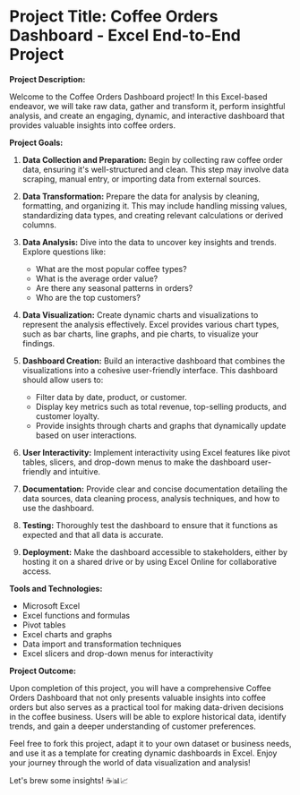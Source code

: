 # Project Title: Coffee Orders Dashboard - Excel End-to-End Project

**Project Description:**

Welcome to the Coffee Orders Dashboard project! In this Excel-based endeavor, we will take raw data, gather and transform it, perform insightful analysis, and create an engaging, dynamic, and interactive dashboard that provides valuable insights into coffee orders. 

**Project Goals:**

1. **Data Collection and Preparation:** Begin by collecting raw coffee order data, ensuring it's well-structured and clean. This step may involve data scraping, manual entry, or importing data from external sources.

2. **Data Transformation:** Prepare the data for analysis by cleaning, formatting, and organizing it. This may include handling missing values, standardizing data types, and creating relevant calculations or derived columns.

3. **Data Analysis:** Dive into the data to uncover key insights and trends. Explore questions like: 
   - What are the most popular coffee types?
   - What is the average order value?
   - Are there any seasonal patterns in orders?
   - Who are the top customers?

4. **Data Visualization:** Create dynamic charts and visualizations to represent the analysis effectively. Excel provides various chart types, such as bar charts, line graphs, and pie charts, to visualize your findings.

5. **Dashboard Creation:** Build an interactive dashboard that combines the visualizations into a cohesive user-friendly interface. This dashboard should allow users to:
   - Filter data by date, product, or customer.
   - Display key metrics such as total revenue, top-selling products, and customer loyalty.
   - Provide insights through charts and graphs that dynamically update based on user interactions.

6. **User Interactivity:** Implement interactivity using Excel features like pivot tables, slicers, and drop-down menus to make the dashboard user-friendly and intuitive.

7. **Documentation:** Provide clear and concise documentation detailing the data sources, data cleaning process, analysis techniques, and how to use the dashboard.

8. **Testing:** Thoroughly test the dashboard to ensure that it functions as expected and that all data is accurate.

9. **Deployment:** Make the dashboard accessible to stakeholders, either by hosting it on a shared drive or by using Excel Online for collaborative access.

**Tools and Technologies:**

- Microsoft Excel
- Excel functions and formulas
- Pivot tables
- Excel charts and graphs
- Data import and transformation techniques
- Excel slicers and drop-down menus for interactivity

**Project Outcome:**

Upon completion of this project, you will have a comprehensive Coffee Orders Dashboard that not only presents valuable insights into coffee orders but also serves as a practical tool for making data-driven decisions in the coffee business. Users will be able to explore historical data, identify trends, and gain a deeper understanding of customer preferences.

Feel free to fork this project, adapt it to your own dataset or business needs, and use it as a template for creating dynamic dashboards in Excel. Enjoy your journey through the world of data visualization and analysis! 

Let's brew some insights! ☕📊📈

